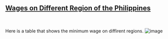 ## <a href="https://nwpc.dole.gov.ph/"> Wages on Different Region of the Philippines </a>
<br><br>
Here is a table that shows the minimum wage on diffirent regions.
![image](https://user-images.githubusercontent.com/96127876/216593536-75ec428b-5637-4c63-8663-8279397f3b6b.png)

